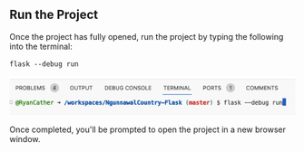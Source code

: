 
## Run the Project

Once the project has fully opened, run the project by typing the following into the terminal:

```
flask --debug run
```

![Run the Project](images/terminal.png)

Once completed, you'll be prompted to open the project in a new browser window.
